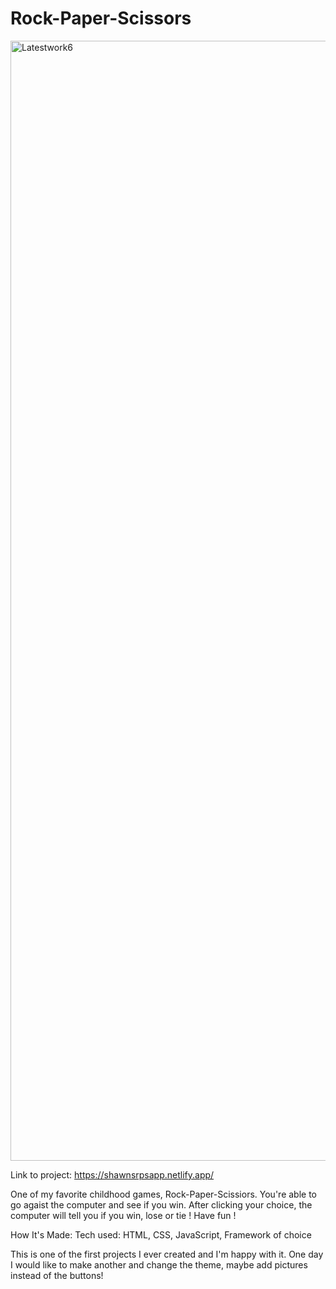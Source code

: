 # Rock-Paper-Scissors

<img width="1792" alt="Latestwork6" src="https://user-images.githubusercontent.com/125736610/228066700-6c7da480-3938-4977-a67e-813248377831.png">


Link to project: https://shawnsrpsapp.netlify.app/

One of my favorite childhood games, Rock-Paper-Scissiors. You're able to go agaist the computer and see if you win. After clicking your choice,
the computer will tell you if you win, lose or tie ! Have fun !


How It's Made:
Tech used: HTML, CSS, JavaScript, Framework of choice

This is one of the first projects I ever created and I'm happy with it. One day I would like to make another and change the theme, maybe add pictures instead of the buttons! 


